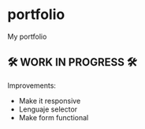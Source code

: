 # portfolio
My portfolio

## 🛠 WORK IN PROGRESS 🛠
Improvements:
- Make it responsive
- Lenguaje selector
- Make form functional
